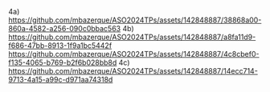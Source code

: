 4a) https://github.com/mbazerque/ASO2024TPs/assets/142848887/38868a00-860a-4582-a256-090c0bbac563
4b) https://github.com/mbazerque/ASO2024TPs/assets/142848887/a8fa11d9-f686-47bb-8913-1f9a1bc5442f
https://github.com/mbazerque/ASO2024TPs/assets/142848887/4c8cbef0-f135-4065-b769-b2f6b028bb8d
4c) https://github.com/mbazerque/ASO2024TPs/assets/142848887/14ecc714-9713-4a15-a99c-d971aa74318d
